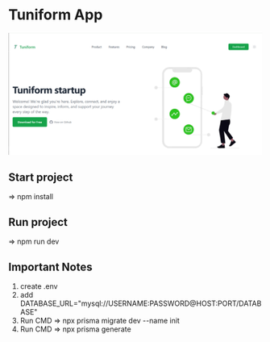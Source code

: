 # Tuniform App

![Tuniform-app](./public/img/github-pict.png)

## Start project 
=> npm install

## Run project
=> npm run dev

## Important Notes
1) create .env
2) add DATABASE_URL="mysql://USERNAME:PASSWORD@HOST:PORT/DATABASE"
3) Run CMD => npx prisma migrate dev --name init
4) Run CMD => npx prisma generate

